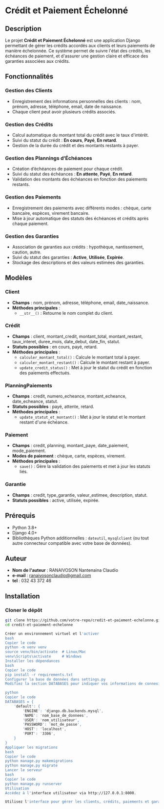 # Crédit et Paiement Échelonné

## Description

Le projet **Crédit et Paiement Échelonné** est une application Django permettant de gérer les crédits accordés aux clients et leurs paiements de manière échelonnée. Ce système permet de suivre l'état des crédits, les échéances de paiement, et d'assurer une gestion claire et efficace des garanties associées aux crédits.

## Fonctionnalités

### Gestion des Clients
- Enregistrement des informations personnelles des clients : nom, prénom, adresse, téléphone, email, date de naissance.
- Chaque client peut avoir plusieurs crédits associés.

### Gestion des Crédits
- Calcul automatique du montant total du crédit avec le taux d'intérêt.
- Suivi du statut du crédit : **En cours**, **Payé**, **En retard**.
- Gestion de la durée du crédit et des montants restants à payer.

### Gestion des Plannings d’Échéances
- Création d’échéances de paiement pour chaque crédit.
- Suivi du statut des échéances : **En attente**, **Payé**, **En retard**.
- Validation des montants des échéances en fonction des paiements restants.

### Gestion des Paiements
- Enregistrement des paiements avec différents modes : chèque, carte bancaire, espèces, virement bancaire.
- Mise à jour automatique des statuts des échéances et crédits après chaque paiement.

### Gestion des Garanties
- Association de garanties aux crédits : hypothèque, nantissement, caution, autre.
- Suivi du statut des garanties : **Active**, **Utilisée**, **Expirée**.
- Stockage des descriptions et des valeurs estimées des garanties.

## Modèles

### Client
- **Champs** : nom, prénom, adresse, téléphone, email, date_naissance.
- **Méthodes principales** :
  - `__str__()` : Retourne le nom complet du client.

### Crédit
- **Champs** : client, montant_credit, montant_total, montant_restant, taux_interet, duree_mois, date_debut, date_fin, statut.
- **Statuts possibles** : en cours, payé, retard.
- **Méthodes principales** :
  - `calculer_montant_total()` : Calcule le montant total à payer.
  - `calculer_montant_restant()` : Calcule le montant restant à payer.
  - `update_credit_status()` : Met à jour le statut du crédit en fonction des paiements effectués.

### PlanningPaiements
- **Champs** : credit, numero_echeance, montant_echeance, date_echeance, statut.
- **Statuts possibles** : payé, attente, retard.
- **Méthodes principales** :
  - `update_statut_et_montant()` : Met à jour le statut et le montant restant d'une échéance.

### Paiement
- **Champs** : credit, planning, montant_paye, date_paiement, mode_paiement.
- **Modes de paiement** : chèque, carte, espèces, virement.
- **Méthodes principales** :
  - `save()` : Gère la validation des paiements et met à jour les statuts liés.

### Garantie
- **Champs** : credit, type_garantie, valeur_estimee, description, statut.
- **Statuts possibles** : active, utilisée, expirée.

## Prérequis

- Python 3.8+
- Django 4.0+
- Bibliothèques Python additionnelles : `dateutil`, `mysqlclient` (ou tout autre connecteur compatible avec votre base de données).

## Auteur
- **Nom de l'auteur** : RANAIVOSON Nantenaina Claudio
- **e-mail** : ranaivosonclaudio@gmail.com
- **tel** : 032 43 372 46

## Installation

### Cloner le dépôt

```bash
git clone https://github.com/votre-repo/credit-et-paiement-echelonne.git
cd credit-et-paiement-echelonne

Créer un environnement virtuel et l'activer
bash
Copier le code
python -m venv venv
source venv/bin/activate  # Linux/Mac
venv\Scripts\activate     # Windows
Installer les dépendances
bash
Copier le code
pip install -r requirements.txt
Configurer la base de données dans settings.py
Modifiez la section DATABASES pour indiquer vos informations de connexion à la base de données.

python
Copier le code
DATABASES = {
    'default': {
        'ENGINE': 'django.db.backends.mysql',
        'NAME': 'nom_base_de_donnees',
        'USER': 'nom_utilisateur',
        'PASSWORD': 'mot_de_passe',
        'HOST': 'localhost',
        'PORT': '3306',
    }
}
Appliquer les migrations
bash
Copier le code
python manage.py makemigrations
python manage.py migrate
Lancer le serveur
bash
Copier le code
python manage.py runserver
Utilisation
Accédez à l'interface utilisateur via http://127.0.0.1:8000.

Utilisez l'interface pour gérer les clients, crédits, paiements et garanties.
